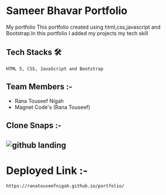 # Sameer Bhavar Portfolio
<!-- sameer bhavar Portfolio -->

My portfolio This portfolio  created using html,css,javascript and Bootstrap.In this portfolio I added my projects my tech skill
  
  ## Tech Stacks 🛠
    
    HTML 5, CSS, JavaScript and Bootstrap
    
  ## Team Members :-
  - Rana Touseef Nigah
  - Magnet Code's (Rana Touseef)
 
  
  ## Clone Snaps :-
  ## ![github landing](https://user-images.githubusercontent.com/50591381/192941496-89e0c422-9f4c-44ee-b1af-c36cd012ca19)

  

  
  
  # Deployed Link :-
    https://ranatouseefnigah.github.io/portfolio/
    
  


